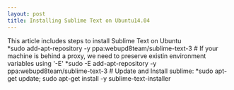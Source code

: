 ```yaml
---
layout: post
title: Installing Sublime Text on Ubuntu14.04
---
```


<div class="message">
  This article includes steps to install Sublime Text on Ubuntu
</div>
*sudo add-apt-repository -y ppa:webupd8team/sublime-text-3
# If your machine is behind a proxy, we need to preserve existin environment variables using '-E'
*sudo -E add-apt-repository -y ppa:webupd8team/sublime-text-3
# Update and Install sublime:
*sudo apt-get update; sudo apt-get install -y sublime-text-installer